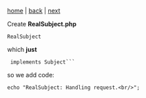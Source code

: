 [home](./page01.md) | [back](./page03.md) | [next](./page05.md)

Create **RealSubject.php**

```
RealSubject
```
which **just**
```
 implements Subject```
```
so we add code:
```
echo "RealSubject: Handling request.<br/>";
```

